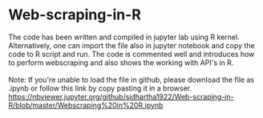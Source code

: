 # Web-scraping-in-R
The code has been written and compiled in jupyter lab using R kernel. Alternatively, one can import the file also in jupyter notebook and copy the code to R script and run.
The code is commented well and introduces how to perform webscraping and also shows the working with API's in R.<br><br>
Note: If you're unable to load the file in github, please download the file as .ipynb or follow this link by copy pasting it in a browser. https://nbviewer.jupyter.org/github/sidhartha1922/Web-scraping-in-R/blob/master/Webscraping%20in%20R.ipynb
